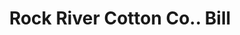 ---
doi: 10.7916/D8C83NF1
date_other: '1900'
date_other_textual: '1900'
form: printed ephemera
genre:
- Invoices
name:
- Rock River Cotton Co.
object_in_context_url: https://biggert.cul.columbia.edu/items/view/ave_biggert_01604
subject_hierarchical_geographic:
- Janesville, Wisconsin, United States
subject_name:
- Rock River Cotton Co.
title: Rock River Cotton Co.. Bill
sort_title: Rock River Cotton Co.. Bill
call_number: ave_biggert_01604
coordinates:
- 42.68388888888889,-89.01638888888888
pid: ave_biggert_01604
identifiers: ave_biggert_01604
canvas_id: ldpd:396863
permalink: "/items/ave_biggert_01604/"
layout: iiif-image-page
---